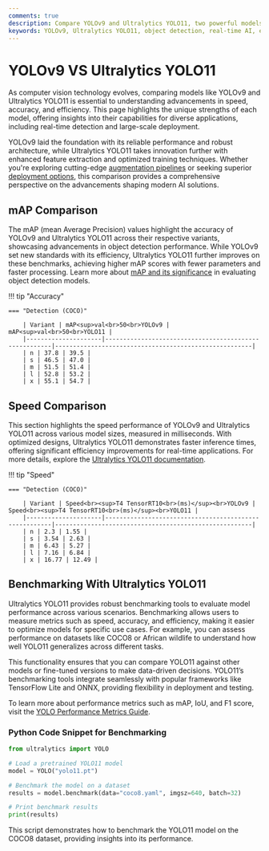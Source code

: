 ```yaml
---
comments: true
description: Compare YOLOv9 and Ultralytics YOLO11, two powerful models in computer vision. Discover how Ultralytics YOLO11 outperforms with its enhanced accuracy, faster real-time object detection capabilities, and efficiency optimized for edge AI and cloud deployment. Dive into their key differences and advancements in real-time AI technology.
keywords: YOLOv9, Ultralytics YOLO11, object detection, real-time AI, edge AI, computer vision, YOLO models, AI comparison
---
```


# YOLOv9 VS Ultralytics YOLO11

As computer vision technology evolves, comparing models like YOLOv9 and Ultralytics YOLO11 is essential to understanding advancements in speed, accuracy, and efficiency. This page highlights the unique strengths of each model, offering insights into their capabilities for diverse applications, including real-time detection and large-scale deployment.

YOLOv9 laid the foundation with its reliable performance and robust architecture, while Ultralytics YOLO11 takes innovation further with enhanced feature extraction and optimized training techniques. Whether you're exploring cutting-edge [augmentation pipelines](https://www.ultralytics.com/ru/blog/what-are-diffusion-models-a-quick-and-comprehensive-guide#data-preprocessing) or seeking superior [deployment options](https://docs.ultralytics.com/guides/model-deployment-options/), this comparison provides a comprehensive perspective on the advancements shaping modern AI solutions.

## mAP Comparison

The mAP (mean Average Precision) values highlight the accuracy of YOLOv9 and Ultralytics YOLO11 across their respective variants, showcasing advancements in object detection performance. While YOLOv9 set new standards with its efficiency, Ultralytics YOLO11 further improves on these benchmarks, achieving higher mAP scores with fewer parameters and faster processing. Learn more about [mAP and its significance](https://www.ultralytics.com/glossary/mean-average-precision-map) in evaluating object detection models.

!!! tip "Accuracy"

    === "Detection (COCO)"

    	| Variant | mAP<sup>val<br>50<br>YOLOv9 | mAP<sup>val<br>50<br>YOLO11 |
    	|---------------------|-------------------------------------------------------|-------------------------------------------------------|
    	| n | 37.8 | 39.5 |
    	| s | 46.5 | 47.0 |
    	| m | 51.5 | 51.4 |
    	| l | 52.8 | 53.2 |
    	| x | 55.1 | 54.7 |

## Speed Comparison

This section highlights the speed performance of YOLOv9 and Ultralytics YOLO11 across various model sizes, measured in milliseconds. With optimized designs, Ultralytics YOLO11 demonstrates faster inference times, offering significant efficiency improvements for real-time applications. For more details, explore the [Ultralytics YOLO11 documentation](https://docs.ultralytics.com/models/yolo11/).

!!! tip "Speed"

    === "Detection (COCO)"

    	| Variant | Speed<br><sup>T4 TensorRT10<br>(ms)</sup><br>YOLOv9 | Speed<br><sup>T4 TensorRT10<br>(ms)</sup><br>YOLO11 |
    	|---------------------|-------------------------------------------------------|-------------------------------------------------------|
    	| n | 2.3 | 1.55 |
    	| s | 3.54 | 2.63 |
    	| m | 6.43 | 5.27 |
    	| l | 7.16 | 6.84 |
    	| x | 16.77 | 12.49 |

## Benchmarking With Ultralytics YOLO11

Ultralytics YOLO11 provides robust benchmarking tools to evaluate model performance across various scenarios. Benchmarking allows users to measure metrics such as speed, accuracy, and efficiency, making it easier to optimize models for specific use cases. For example, you can assess performance on datasets like COCO8 or African wildlife to understand how well YOLO11 generalizes across different tasks.

This functionality ensures that you can compare YOLO11 against other models or fine-tuned versions to make data-driven decisions. YOLO11’s benchmarking tools integrate seamlessly with popular frameworks like TensorFlow Lite and ONNX, providing flexibility in deployment and testing.

To learn more about performance metrics such as mAP, IoU, and F1 score, visit the [YOLO Performance Metrics Guide](https://docs.ultralytics.com/guides/).

### Python Code Snippet for Benchmarking

```python
from ultralytics import YOLO

# Load a pretrained YOLO11 model
model = YOLO("yolo11.pt")

# Benchmark the model on a dataset
results = model.benchmark(data="coco8.yaml", imgsz=640, batch=32)

# Print benchmark results
print(results)
```

This script demonstrates how to benchmark the YOLO11 model on the COCO8 dataset, providing insights into its performance.
